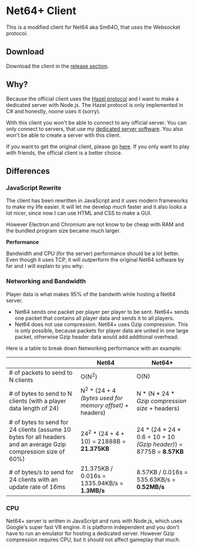 # Net64+ Client

This is a modified client for Net64 aka Sm64O, that uses the Websocket protocol.

## Download

Download the client in the [release section](https://github.com/Tarnadas/net64plus/releases).

## Why?

Because the official client uses the [Hazel protocol](https://github.com/DarkRiftNetworking/Hazel-Networking) and I want to make a dedicated server with Node.js.
The Hazel protocol is only implemented in C# and honestly, noone uses it (sorry).

With this client you won't be able to connect to any official server. You can only connect to servers, that use my [dedicated server software](https://github.com/Tarnadas/sm64o-ded). You also won't be able to create a server with this client.

If you want to get the original client, please go [here](https://github.com/Guad/sm64o). If you only want to play with friends, the official client is a better choice.

## Differences

### JavaScript Rewrite

The client has been rewritten in JavaScript and it uses modern frameworks to make my life easier.
It will let me develop *much* faster and it also looks a lot nicer, since now I can use HTML and CSS to make a GUI.

However Electron and Chromium are not know to be cheap with RAM and the bundled program size became much larger.

**__Performance__**

Bandwidth and CPU (for the server) performance should be a lot better. Even though it uses TCP, it will outperform the original Net64 software by far and I will explain to you why:

### Networking and Bandwidth

Player data is what makes 95% of the bandwith while hosting a Net64 server.
- Net64 sends one packet per player per player to be sent. Net64+ sends one packet that contains all player data and sends it to all players.
- Net64 does not use compression. Net64+ uses Gzip compression. This is only possible, because packets for player data are united in one large packet, otherwise Gzip header data would add additional overhead.

Here is a table to break down Networking performance with an example:

| | Net64 | Net64+ |
| --- | --- | --- |
| # of packets to send to N clients | O(N<sup>2</sup>) | O(N) |
| # of bytes to send to N clients (with a player data length of 24) | N<sup>2</sup> * (24 + 4 *(bytes used for memory offset)* + headers) | N * (N * 24 * *Gzip compression size* + headers) |
| # of bytes to send for 24 clients (assume 10 bytes for all headers and an average Gzip compression size of 60%) | 24<sup>2</sup> * (24 + 4 + 10) = 21888B = **21.375KB** | 24 * (24 * 24 * 0.6 + 10 + 10 *(Gzip header)*) = 8775B = **8.57KB** |
| # of bytes/s to send for 24 clients with an update rate of 16ms | 21.375KB / 0.016s = 1335.94KB/s = **1.3MB/s** | 8.57KB / 0.016s = 535.63KB/s = **0.52MB/s**

### CPU

Net64+ server is written in JavaScript and runs with Node.js, which uses Google's super fast V8 engine.
It is platform independent and you don't have to run an emulator for hosting a dedicated server. However Gzip compression requires CPU, but it should not affect gameplay that much.
